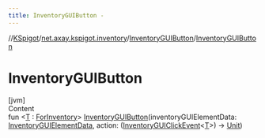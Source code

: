 ```yaml
---
title: InventoryGUIButton -
---
```

//[KSpigot](../../index.md)/[net.axay.kspigot.inventory](../index.md)/[InventoryGUIButton](index.md)/[InventoryGUIButton](-inventory-g-u-i-button.md)



# InventoryGUIButton  
[jvm]  
Content  
fun <[T](index.md) : [ForInventory](../-for-inventory/index.md)> [InventoryGUIButton](-inventory-g-u-i-button.md)(inventoryGUIElementData: [InventoryGUIElementData](../-inventory-g-u-i-element-data/index.md), action: ([InventoryGUIClickEvent](../-inventory-g-u-i-click-event/index.md)<[T](index.md)>) -> [Unit](https://kotlinlang.org/api/latest/jvm/stdlib/kotlin/-unit/index.html))  



